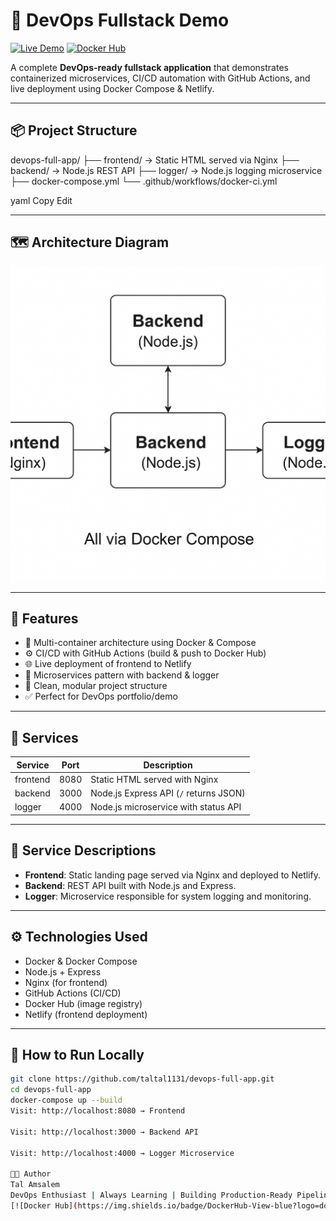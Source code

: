 # 🐳 DevOps Fullstack Demo

[![Live Demo](https://img.shields.io/badge/Live-Demo-green?logo=netlify)](https://devops-app-tal.netlify.app/)
[![Docker Hub](https://img.shields.io/badge/DockerHub-Images-blue?logo=docker)](https://hub.docker.com/u/taltal1131)

A complete **DevOps-ready fullstack application** that demonstrates containerized microservices, CI/CD automation with GitHub Actions, and live deployment using Docker Compose & Netlify.

---

## 📦 Project Structure

devops-full-app/
├── frontend/ → Static HTML served via Nginx
├── backend/ → Node.js REST API
├── logger/ → Node.js logging microservice
├── docker-compose.yml
└── .github/workflows/docker-ci.yml

yaml
Copy
Edit

---

## 🗺️ Architecture Diagram

![Architecture](architecture.png)

---

## 🚀 Features

- 🐳 Multi-container architecture using Docker & Compose  
- ⚙️ CI/CD with GitHub Actions (build & push to Docker Hub)  
- 🌐 Live deployment of frontend to Netlify  
- 🧩 Microservices pattern with backend & logger  
- 📁 Clean, modular project structure  
- ✅ Perfect for DevOps portfolio/demo

---

## 📂 Services

| Service  | Port | Description                          |
|----------|------|--------------------------------------|
| frontend | 8080 | Static HTML served with Nginx        |
| backend  | 3000 | Node.js Express API (`/` returns JSON) |
| logger   | 4000 | Node.js microservice with status API |

---

## 🧩 Service Descriptions

- **Frontend**: Static landing page served via Nginx and deployed to Netlify.  
- **Backend**: REST API built with Node.js and Express.  
- **Logger**: Microservice responsible for system logging and monitoring.

---

## ⚙️ Technologies Used

- Docker & Docker Compose  
- Node.js + Express  
- Nginx (for frontend)  
- GitHub Actions (CI/CD)  
- Docker Hub (image registry)  
- Netlify (frontend deployment)

---

## 🧪 How to Run Locally

```bash
git clone https://github.com/taltal1131/devops-full-app.git
cd devops-full-app
docker-compose up --build
Visit: http://localhost:8080 → Frontend

Visit: http://localhost:3000 → Backend API

Visit: http://localhost:4000 → Logger Microservice

👨‍💻 Author
Tal Amsalem
DevOps Enthusiast | Always Learning | Building Production-Ready Pipelines 🚀
[![Docker Hub](https://img.shields.io/badge/DockerHub-View-blue?logo=docker)](https://hub.docker.com/u/taltal1131)